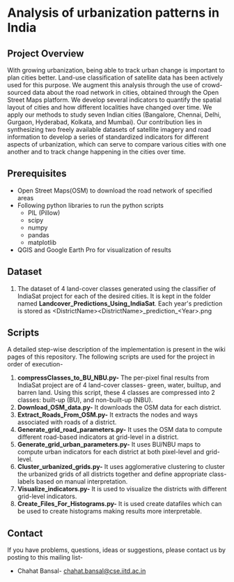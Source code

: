 # Analysis of urbanization patterns in India

## Project Overview
With growing urbanization, being able to track urban change is important to plan cities better. Land-use classification of satellite data has been actively used for this purpose. We augment this analysis through the use of crowd-sourced data about the road network in cities, obtained through the Open Street Maps platform. We develop several indicators to quantify the spatial layout of cities and how different localities have changed over time. We apply our methods to study seven Indian cities (Bangalore, Chennai, Delhi, Gurgaon, Hyderabad, Kolkata, and Mumbai). Our contribution lies in synthesizing two freely available datasets of satellite imagery and road information to develop a series of standardized indicators for different aspects of urbanization, which can serve to compare various cities with one another and to track change happening in the cities over time.   

## Prerequisites
* Open Street Maps(OSM) to download the road network of specified areas
* Following python libraries to run the python scripts
    * PIL (Pillow)
    * scipy
    * numpy
    * pandas
    * matplotlib
* QGIS and Google Earth Pro for visualization of results

## Dataset
1) The dataset of 4 land-cover classes generated using the classifier of IndiaSat project for each of the desired cities. It is kept in the folder named **Landcover\_Predictions\_Using\_IndiaSat**. Each year's prediction is stored as &lt;DistrictName&gt;\<DistrictName&gt;\_prediction\_&lt;Year&gt;.png

## Scripts
A detailed step-wise description of the implementation is present in the wiki pages of this repository. The following scripts are used for the project in order of execution-
1) **compressClasses_to_BU_NBU.py-**  The per-pixel final results from IndiaSat project are of 4 land-cover classes- green, water, builtup, and barren land. Using this script, these 4 classes are compressed into 2 classes: built-up (BU), and non-built-up (NBU).
2) **Download_OSM_data.py-** It downloads the OSM data for each district.
3) **Extract_Roads_From_OSM.py-** It extracts the nodes and ways associated with roads of a district.
4) **Generate_grid_road_parameters.py-** It uses the OSM data to compute different road-based indicators at grid-level in a district.
5) **Generate_grid_urban_parameters.py-** It uses BU/NBU maps to compute urban indicators for each district at both pixel-level and grid-level.
6) **Cluster_urbanized_grids.py-** It uses agglomerative clustering to cluster the urbanized grids of all districts together and define appropriate class-labels based on manual interpretation.
7) **Visualize_indicators.py-** It is used to visualize the districts with different grid-level indicators.
8) **Create_Files_For_Histograms.py-** It is used create datafiles which can be used to create histograms making results more interpretable.


## Contact
If you have problems, questions, ideas or suggestions, please contact us by posting to this mailing list-
* Chahat Bansal- chahat.bansal@cse.iitd.ac.in


